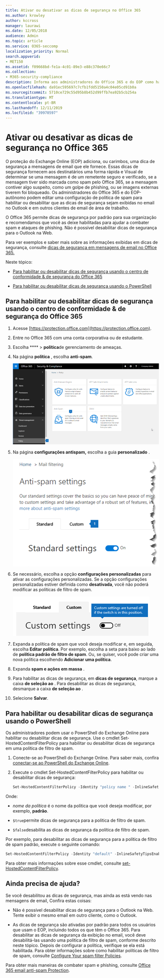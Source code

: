 ```yaml
---
title: Ativar ou desativar as dicas de segurança no Office 365
ms.author: krowley
author: kccross
manager: laurawi
ms.date: 12/05/2018
audience: Admin
ms.topic: article
ms.service: O365-seccomp
localization_priority: Normal
search.appverid:
- MET150
ms.assetid: f09668bd-fe1a-4c01-89e3-e88c370e66c7
ms.collection:
- M365-security-compliance
description: Informa aos administradores do Office 365 e do EOP como habilitar e desabilitar dicas de segurança em mensagens de email.
ms.openlocfilehash: da91ec595697c7cfb1fdd5150a4c04e05cd91b0a
ms.sourcegitcommit: 5710ce729c55d95b8b452d99ffb7ea92b5cb254a
ms.translationtype: MT
ms.contentlocale: pt-BR
ms.lasthandoff: 12/11/2019
ms.locfileid: "39970597"
---
```

# <a name="enable-or-disable-safety-tips-in-office-365"></a>Ativar ou desativar as dicas de segurança no Office 365

O proteção do Exchange Online (EOP) adiciona, ou carimbos, uma dica de segurança a mensagens de email que ele fornece. Essas dicas de segurança fornecem aos destinatários uma forma rápida e Visual de determinar se uma mensagem é de um remetente seguro e verificado, se a mensagem tiver sido marcada como spam pelo Office 365, se a mensagem contiver algo suspeito, como um golpe de phishing, ou se imagens externas tiverem foi bloqueado. Os administradores do Office 365 e do EOP-autônomo podem editar uma configuração de política de spam para habilitar ou desabilitar que as dicas de segurança sejam exibidas no email no Outlook e em outros clientes de email de área de trabalho.

O Office 365 permite dicas de segurança por padrão para sua organização e recomendamos que você as deixe habilitadas para ajudar a combater spam e ataques de phishing. Não é possível desabilitar dicas de segurança para o Outlook na Web.

Para ver exemplos e saber mais sobre as informações exibidas em dicas de segurança, consulte [dicas de segurança em mensagens de email no Office 365.](safety-tips-in-office-365.md)

Neste tópico:

- [Para habilitar ou desabilitar dicas de segurança usando o centro de conformidade &amp; de segurança do Office 365](enable-or-disable-safety-tips.md#SandCCsafetytip)

- [Para habilitar ou desabilitar dicas de segurança usando o PowerShell](enable-or-disable-safety-tips.md#pshellsafetytip)

## <a name="to-enable-or-disable-safety-tips-by-using-the-office-365-security-amp-compliance-center"></a>Para habilitar ou desabilitar dicas de segurança usando o centro de conformidade &amp; de segurança do Office 365
<a name="SandCCsafetytip"> </a>

1. Acesse [https://protection.office.com](https://protection.office.com).

2. Entre no Office 365 com uma conta corporativa ou de estudante.

3. Escolha **** \> **política**de gerenciamento de ameaças.

4. Na página **política** , escolha **anti-spam**.

    ![Esta captura de tela mostra como acessar a página configurações antispam no centro de conformidade de &amp; segurança.](../media/b8eb2ee3-2eb1-4ea2-b138-f6d7fb2e23de.png)

5. Na página **configurações antispam,** escolha a guia **personalizado** .

    ![Esta captura de tela mostra a localização da guia personalizada na página configurações antispam no centro de conformidade de &amp; segurança.](../media/1d688d23-e6f3-4de5-84a7-e8ce31786193.png)

6. Se necessário, escolha a opção **configurações personalizadas** para ativar as configurações personalizadas. Se a opção configurações personalizadas estiver definida como **desativada**, você não poderá modificar as políticas de filtro de spam.

    ![Esta captura de tela mostra as configurações de política de filtro antispam personalizadas desativadas.](../media/94f900ad-b556-4a31-a3ac-acfcd72e71b8.png)

7. Expanda a política de spam que você deseja modificar e, em seguida, escolha **Editar política**. Por exemplo, escolha a seta para baixo ao lado de **política padrão de filtro de spam**. Ou, se quiser, você pode criar uma nova política escolhendo **Adicionar uma política**.

8. Expanda **spam e ações em massa** .

9. Para habilitar as dicas de segurança, em **dicas de segurança**, marque a caixa **de seleção ao** . Para desabilitar as dicas de segurança, desmarque a caixa **de seleção ao** .

10. Selecione **Salvar**.

## <a name="to-enable-or-disable-safety-tips-by-using-powershell"></a>Para habilitar ou desabilitar dicas de segurança usando o PowerShell
<a name="pshellsafetytip"> </a>

Os administradores podem usar o PowerShell do Exchange Online para habilitar ou desabilitar dicas de segurança. Use o cmdlet Set-HostedContentFilterPolicy para habilitar ou desabilitar dicas de segurança em uma política de filtro de spam.

1. Conecte-se ao PowerShell do Exchange Online. Para saber mais, confira [conectar-se ao PowerShell do Exchange Online](https://docs.microsoft.com/powershell/exchange/exchange-online/connect-to-exchange-online-powershell/connect-to-exchange-online-powershell).

2. Execute o cmdlet Set-HostedContentFilterPolicy para habilitar ou desabilitar dicas de segurança:

   ```powershell
   Set-HostedContentFilterPolicy -Identity "policy name " -InlineSafetyTipsEnabled <$true | $false>
   ```

Onde:

- *nome da política* é o nome da política que você deseja modificar, por exemplo, **padrão**.

- `$true`permite dicas de segurança para a política de filtro de spam.

- `$false`desabilita as dicas de segurança da política de filtro de spam.

Por exemplo, para desabilitar as dicas de segurança para a política de filtro de spam padrão, execute o seguinte comando:

```powershell
Set-HostedContentFilterPolicy -Identity "default" -InlineSafetyTipsEnabled $false
```

Para obter mais informações sobre esse cmdlet, consulte [set-HostedContentFilterPolicy](https://docs.microsoft.com/powershell/module/exchange/antispam-antimalware/set-hostedcontentfilterpolicy).

## <a name="still-need-help"></a>Ainda precisa de ajuda?
<a name="pshellsafetytip"> </a>

Se você desabilitou as dicas de segurança, mas ainda as está vendo nas mensagens de email, Confira estas coisas:

- Não é possível desabilitar dicas de segurança para o Outlook na Web. Tente exibir o mesmo email em outro cliente, como o Outlook.

- As dicas de segurança são ativadas por padrão para todos os usuários que usam o EOP, incluindo todos os que têm o Office 365. Para desabilitar as dicas de segurança da exibição no email, você deve desabilitá-las usando uma política de filtro de spam, conforme descrito neste tópico. Depois de configurar a política, verifique se ela está habilitada. Para obter informações sobre como habilitar políticas de filtro de spam, consulte [Configure Your spam filter Policies](configure-your-spam-filter-policies.md).

Para obter mais maneiras de combater spam e phishing, consulte [Office 365 email anti-spam Protection](anti-spam-protection.md).
